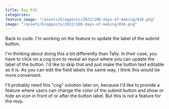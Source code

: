 ```yaml
---
title: Day 016
categories:
feature_image: "/assets/blogposts/2022/100-days-of-making/016.png"
image: "/assets/blogposts/2022/100-days-of-making/016.png"
---
```


Back to code. I'm working on the feature to update the label of the submit button.

<!-- more -->

I'm thinking about doing this a bit differently than Tally. In their case, you have to click on a cog icon to reveal an input where you can update the label of the button. I'd like to skip that and just make the button text editable as it is. As you can edit the field labels the same way, I think this would be more convenient.

I'll probably need this "cog" solution later on, because I'd like to provide a feature where users can change the color of the submit button and show or hide an icon in front of or after the button label. But this is not a feature for the mvp.